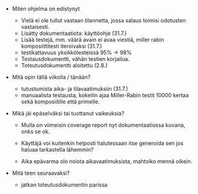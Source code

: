 
- Miten ohjelma on edistynyt
    - Vielä ei ole tullut vastaan tilannetta, jossa salaus toimisi odotusten vastaisesti.
    - Lisätty dokumentaatiota: käyttöohje (31.7.)
    - Lisää testejä, mm. väärä avain ei avaa viestiä, miller rabin komposiittitesti iteroivaksi (31.7.)
    - testikattavuus yksikkötesteissä 95% -> 98%
    - Testausdokumentti, vähän testien korjailua.
    - Toteutusdokumentti aloitettu (2.8.)

- Mitä opin tällä viikolla / tänään?
   - tutustumista aika- ja tilavaatimuksiin (31.7.)
   - manuaalista testausta, kokeilin ajaa Miller-Rabin testit 10000 kertaa sekä komposiitille että primelle.
    
- Mikä jäi epäselväksi tai tuottanut vaikeuksia? 
    
   - Mulla on viimeisin coverage report nyt dokumentaatiossa kuvana, onks se ok. 
   - Käyttäjä voi kuitenkin helposti halutessaan itse generoida sen jos haluaa tarkastella lähemmin?

   - Aika epävarma olo noista aikavaatimuksista, mahtoiko mennä oikein.

- Mitä teen seuraavaksi?
    
    - jatkan toteutusdokumentin parissa


 

